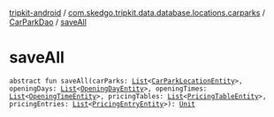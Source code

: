 [tripkit-android](../../index.md) / [com.skedgo.tripkit.data.database.locations.carparks](../index.md) / [CarParkDao](index.md) / [saveAll](./save-all.md)

# saveAll

`abstract fun saveAll(carParks: `[`List`](https://kotlinlang.org/api/latest/jvm/stdlib/kotlin.collections/-list/index.html)`<`[`CarParkLocationEntity`](../-car-park-location-entity/index.md)`>, openingDays: `[`List`](https://kotlinlang.org/api/latest/jvm/stdlib/kotlin.collections/-list/index.html)`<`[`OpeningDayEntity`](../-opening-day-entity/index.md)`>, openingTimes: `[`List`](https://kotlinlang.org/api/latest/jvm/stdlib/kotlin.collections/-list/index.html)`<`[`OpeningTimeEntity`](../-opening-time-entity/index.md)`>, pricingTables: `[`List`](https://kotlinlang.org/api/latest/jvm/stdlib/kotlin.collections/-list/index.html)`<`[`PricingTableEntity`](../-pricing-table-entity/index.md)`>, pricingEntries: `[`List`](https://kotlinlang.org/api/latest/jvm/stdlib/kotlin.collections/-list/index.html)`<`[`PricingEntryEntity`](../-pricing-entry-entity/index.md)`>): `[`Unit`](https://kotlinlang.org/api/latest/jvm/stdlib/kotlin/-unit/index.html)